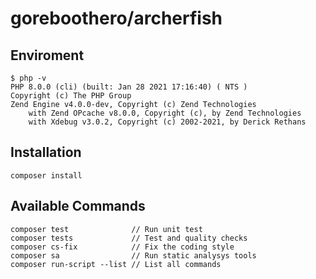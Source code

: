# goreboothero/archerfish

## Enviroment

```
$ php -v
PHP 8.0.0 (cli) (built: Jan 28 2021 17:16:40) ( NTS )
Copyright (c) The PHP Group
Zend Engine v4.0.0-dev, Copyright (c) Zend Technologies
    with Zend OPcache v8.0.0, Copyright (c), by Zend Technologies
    with Xdebug v3.0.2, Copyright (c) 2002-2021, by Derick Rethans
```

## Installation

    composer install

## Available Commands

    composer test              // Run unit test
    composer tests             // Test and quality checks
    composer cs-fix            // Fix the coding style
    composer sa                // Run static analysys tools
    composer run-script --list // List all commands
    
